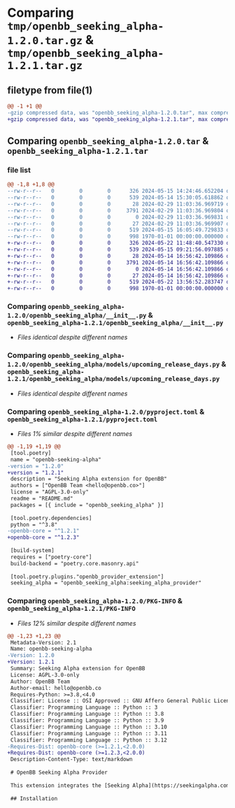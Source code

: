# Comparing `tmp/openbb_seeking_alpha-1.2.0.tar.gz` & `tmp/openbb_seeking_alpha-1.2.1.tar.gz`

## filetype from file(1)

```diff
@@ -1 +1 @@
-gzip compressed data, was "openbb_seeking_alpha-1.2.0.tar", max compression
+gzip compressed data, was "openbb_seeking_alpha-1.2.1.tar", max compression
```

## Comparing `openbb_seeking_alpha-1.2.0.tar` & `openbb_seeking_alpha-1.2.1.tar`

### file list

```diff
@@ -1,8 +1,8 @@
--rw-r--r--   0        0        0      326 2024-05-15 14:24:46.652204 openbb_seeking_alpha-1.2.0/README.md
--rw-r--r--   0        0        0      539 2024-05-14 15:30:05.618862 openbb_seeking_alpha-1.2.0/openbb_seeking_alpha/__init__.py
--rw-r--r--   0        0        0       28 2024-02-29 11:03:36.969719 openbb_seeking_alpha-1.2.0/openbb_seeking_alpha/models/__init__.py
--rw-r--r--   0        0        0     3791 2024-02-29 11:03:36.969804 openbb_seeking_alpha-1.2.0/openbb_seeking_alpha/models/upcoming_release_days.py
--rw-r--r--   0        0        0        0 2024-02-29 11:03:36.969831 openbb_seeking_alpha-1.2.0/openbb_seeking_alpha/py.typed
--rw-r--r--   0        0        0       27 2024-02-29 11:03:36.969907 openbb_seeking_alpha-1.2.0/openbb_seeking_alpha/utils/__init__.py
--rw-r--r--   0        0        0      519 2024-05-15 16:05:49.729833 openbb_seeking_alpha-1.2.0/pyproject.toml
--rw-r--r--   0        0        0      998 1970-01-01 00:00:00.000000 openbb_seeking_alpha-1.2.0/PKG-INFO
+-rw-r--r--   0        0        0      326 2024-05-22 11:48:40.547330 openbb_seeking_alpha-1.2.1/README.md
+-rw-r--r--   0        0        0      539 2024-05-15 09:21:56.097885 openbb_seeking_alpha-1.2.1/openbb_seeking_alpha/__init__.py
+-rw-r--r--   0        0        0       28 2024-05-14 16:56:42.109866 openbb_seeking_alpha-1.2.1/openbb_seeking_alpha/models/__init__.py
+-rw-r--r--   0        0        0     3791 2024-05-14 16:56:42.109866 openbb_seeking_alpha-1.2.1/openbb_seeking_alpha/models/upcoming_release_days.py
+-rw-r--r--   0        0        0        0 2024-05-14 16:56:42.109866 openbb_seeking_alpha-1.2.1/openbb_seeking_alpha/py.typed
+-rw-r--r--   0        0        0       27 2024-05-14 16:56:42.109866 openbb_seeking_alpha-1.2.1/openbb_seeking_alpha/utils/__init__.py
+-rw-r--r--   0        0        0      519 2024-05-22 13:56:52.283747 openbb_seeking_alpha-1.2.1/pyproject.toml
+-rw-r--r--   0        0        0      998 1970-01-01 00:00:00.000000 openbb_seeking_alpha-1.2.1/PKG-INFO
```

### Comparing `openbb_seeking_alpha-1.2.0/openbb_seeking_alpha/__init__.py` & `openbb_seeking_alpha-1.2.1/openbb_seeking_alpha/__init__.py`

 * *Files identical despite different names*

### Comparing `openbb_seeking_alpha-1.2.0/openbb_seeking_alpha/models/upcoming_release_days.py` & `openbb_seeking_alpha-1.2.1/openbb_seeking_alpha/models/upcoming_release_days.py`

 * *Files identical despite different names*

### Comparing `openbb_seeking_alpha-1.2.0/pyproject.toml` & `openbb_seeking_alpha-1.2.1/pyproject.toml`

 * *Files 1% similar despite different names*

```diff
@@ -1,19 +1,19 @@
 [tool.poetry]
 name = "openbb-seeking-alpha"
-version = "1.2.0"
+version = "1.2.1"
 description = "Seeking Alpha extension for OpenBB"
 authors = ["OpenBB Team <hello@openbb.co>"]
 license = "AGPL-3.0-only"
 readme = "README.md"
 packages = [{ include = "openbb_seeking_alpha" }]
 
 [tool.poetry.dependencies]
 python = "^3.8"
-openbb-core = "^1.2.1"
+openbb-core = "^1.2.3"
 
 [build-system]
 requires = ["poetry-core"]
 build-backend = "poetry.core.masonry.api"
 
 [tool.poetry.plugins."openbb_provider_extension"]
 seeking_alpha = "openbb_seeking_alpha:seeking_alpha_provider"
```

### Comparing `openbb_seeking_alpha-1.2.0/PKG-INFO` & `openbb_seeking_alpha-1.2.1/PKG-INFO`

 * *Files 12% similar despite different names*

```diff
@@ -1,23 +1,23 @@
 Metadata-Version: 2.1
 Name: openbb-seeking-alpha
-Version: 1.2.0
+Version: 1.2.1
 Summary: Seeking Alpha extension for OpenBB
 License: AGPL-3.0-only
 Author: OpenBB Team
 Author-email: hello@openbb.co
 Requires-Python: >=3.8,<4.0
 Classifier: License :: OSI Approved :: GNU Affero General Public License v3
 Classifier: Programming Language :: Python :: 3
 Classifier: Programming Language :: Python :: 3.8
 Classifier: Programming Language :: Python :: 3.9
 Classifier: Programming Language :: Python :: 3.10
 Classifier: Programming Language :: Python :: 3.11
 Classifier: Programming Language :: Python :: 3.12
-Requires-Dist: openbb-core (>=1.2.1,<2.0.0)
+Requires-Dist: openbb-core (>=1.2.3,<2.0.0)
 Description-Content-Type: text/markdown
 
 # OpenBB Seeking Alpha Provider
 
 This extension integrates the [Seeking Alpha](https://seekingalpha.com) data provider into the OpenBB Platform.
 
 ## Installation
```


